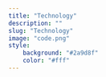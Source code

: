 ```yaml
---
title: "Technology"
description: ""
slug: "Technology"
image: "code.png"
style:
    background: "#2a9d8f"
    color: "#fff"
---
```

